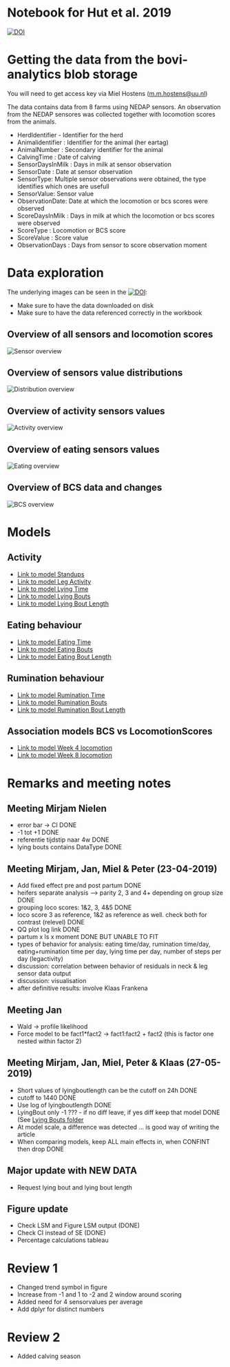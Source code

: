 Notebook for Hut et al. 2019
================

[![DOI](https://zenodo.org/badge/DOI/10.5281/zenodo.4108604.svg)](https://github.com/Bovi-analytics/Hut-et-al-2020)

# Getting the data from the bovi-analytics blob storage

You will need to get access key via Miel Hostens (<m.m.hostens@uu.nl>)

The data contains data from 8 farms using NEDAP sensors. An observation
from the NEDAP sensores was collected together with locomotion scores
from the animals.

  - HerdIdentifier - Identifier for the herd
  - Animalidentifier : Identifier for the animal (her eartag)
  - AnimalNumber : Secondary identifier for the animal
  - CalvingTime : Date of calving
  - SensorDaysInMilk : Days in milk at sensor observation
  - SensorDate : Date at sensor observation
  - SensorType: Multiple sensor observations were obtained, the type
    identifies which ones are usefull
  - SensorValue: Sensor value
  - ObservationDate: Date at which the locomotion or bcs scores were
    observed
  - ScoreDaysInMilk : Days in milk at which the locomotion or bcs scores
    were observed
  - ScoreType : Locomotion or BCS score
  - ScoreValue : Score value
  - ObservationDays : Days from sensor to score observation moment

# Data exploration

The underlying images can be seen in the
[![DOI](https://zenodo.org/badge/DOI/10.5281/zenodo.4108642.svg)](https://public.tableau.com/profile/bovianalytics#!/vizhome/Hutetal_2020/TransitionBodyConditionScore):

  - Make sure to have the data downloaded on disk
  - Make sure to have the data referenced correctly in the workbook

## Overview of all sensors and locomotion scores

![Sensor overview](Figures/SensorObservationOverview.png)

## Overview of sensors value distributions

![Distribution overview](Figures/DistributionOverview.png)

## Overview of activity sensors values

![Activity overview](Figures/ActivitySensorOverview.png)

## Overview of eating sensors values

![Eating overview](Figures/RuminationSensorOverview.png)

## Overview of BCS data and changes

![BCS overview](Figures/BCS%20Dashboard.png)

# Models

## Activity

  - [Link to model Standups](StandUps/StandUps.md)
  - [Link to model Leg Activity](LegActivity/LegActivity.md)
  - [Link to model Lying Time](LyingTime/LyingTime.md)
  - [Link to model Lying Bouts](LyingBouts/LyingBouts.md)
  - [Link to model Lying Bout
    Length](LyingBoutLength/LyingBoutLength.md)

## Eating behaviour

  - [Link to model Eating Time](EatingTime/EatingTime.md)
  - [Link to model Eating Bouts](EatingBouts/EatingBouts.md)
  - [Link to model Eating Bout
    Length](EatingBoutLength/EatingBoutLength.md)

## Rumination behaviour

  - [Link to model Rumination
    Time](RuminationTime/PredictionLocoWeek4.md)
  - [Link to model Rumination
    Bouts](RuminationBouts/PredictionLocoWeek8.md)
  - [Link to model Rumination Bout
    Length](RuminationBoutLength/PredictionLocoChange.md)

## Association models BCS vs LocomotionScores

  - [Link to model Week 4
    locomotion](AssociationModels/AssociationLoco1-2Week4.md)
  - [Link to model Week 8
    locomotion](AssociationModels/AssociationLoco1-2Week8.md)

# Remarks and meeting notes

## Meeting Mirjam Nielen

  - error bar -\> CI DONE
  - \-1 tot +1 DONE
  - referentie tijdstip naar 4w DONE
  - lying bouts contains DataType DONE

## Meeting Mirjam, Jan, Miel & Peter (23-04-2019)

  - Add fixed effect pre and post partum DONE
  - heifers separate analysis –\> parity 2, 3 and 4+ depending on group
    size DONE
  - grouping loco scores: 1&2, 3, 4&5 DONE
  - loco score 3 as reference, 1&2 as reference as well. check both for
    contrast (relevel) DONE
  - QQ plot log link DONE
  - partum x ls x moment DONE BUT UNABLE TO FIT
  - types of behavior for analysis: eating time/day, rumination
    time/day, eating+rumination time per day, lying time per day, number
    of steps per day (legactivity)
  - discussion: correlation between behavior of residuals in neck & leg
    sensor data output
  - discussion: visualisation
  - after definitive results: involve Klaas Frankena

## Meeting Jan

  - Wald -\> profile likelihood
  - Force model to be fact1\*fact2 -\> fact1:fact2 + fact2 (this is
    factor one nested within factor 2)

## Meeting Mirjam, Jan, Miel, Peter & Klaas (27-05-2019)

  - Short values of lyingboutlength can be the cutoff on 24h DONE
  - cutoff to 1440 DONE
  - Use log of lyingboutlength DONE
  - LyingBout only -1 ??? - if no diff leave, if yes diff keep that
    model DONE (See [Lying Bouts folder](LyingBouts/)
  - At model scale, a difference was detected … is good way of writing
    the article
  - When comparing models, keep ALL main effects in, when CONFINT then
    drop DONE

## Major update with NEW DATA

  - Request lying bout and lying bout length

## Figure update

  - Check LSM and Figure LSM output (DONE)
  - Check CI instead of SE (DONE)
  - Percentage calculations tableau

# Review 1

  - Changed trend symbol in figure
  - Increase from -1 and 1 to -2 and 2 window around scoring
  - Added need for 4 sensorvalues per average
  - Add dplyr for distinct numbers

# Review 2

  - Added calving season
